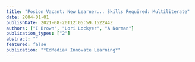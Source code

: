 ```yaml
---
title: "Posion Vacant: New Learner... Skills Required: Multiliterate"
date: 2004-01-01
publishDate: 2021-08-20T12:05:59.152244Z
authors: ["I Brown", "Lori Lockyer", "A Norman"]
publication_types: ["2"]
abstract: ""
featured: false
publication: "*EdMedia+ Innovate Learning*"
---
```


